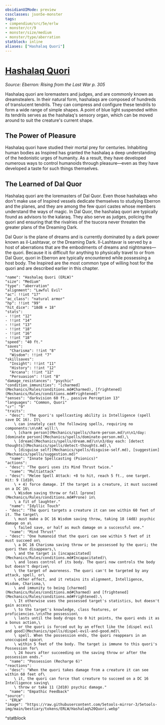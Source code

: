 ```yaml
---
obsidianUIMode: preview
cssclasses: json5e-monster
tags:
- compendium/src/5e/erlw
- monster/cr/9
- monster/size/medium
- monster/type/aberration
statblock: inline
aliases: ["Hashalaq Quori"]
---
```

# [Hashalaq Quori](Mechanics\bestiary\aberration/hashalaq-quori-erlw.md)
*Source: Eberron: Rising from the Last War p. 305*  

Hashalaq quori are loremasters and judges, and are commonly known as dreamstealers. In their natural form, hashalaqs are composed of hundreds of translucent tendrils. They can compress and configure these tendrils to form a wide range of simple shapes. A point of blue light suspended within its tendrils serves as the hashalaq's sensory organ, which can be moved around to suit the creature's current shape.

## The Power of Pleasure

Hashalaq quori have studied their mortal prey for centuries. Inhabiting human bodies as Inspired has granted the hashalaq a deep understanding of the hedonistic urges of humanity. As a result, they have developed numerous ways to control humanoids through pleasure—even as they have developed a taste for such things themselves.

## The Learned of Dal Quor

Hashalaq quori are the loremasters of Dal Quor. Even those hashalaqs who don't make use of Inspired vessels dedicate themselves to studying Eberron and the planes, and they are among the few quori castes whose members understand the ways of magic. In Dal Quor, the hashalaq quori are typically found as advisors to the kalaraq. They also serve as judges, policing the quori and ensuring that the rivalries of the tsucora never threaten the greater plans of the Dreaming Dark.

Dal Quor is the plane of dreams and is currently dominated by a dark power known as il-Lashtavar, or the Dreaming Dark. Il-Lashtavar is served by a host of aberrations that are the embodiments of dreams and nightmares—the quori. Because it is difficult for anything to physically travel to or from Dal Quor, quori in Eberron are typically encountered while possessing a host body. The Inspired are the most common type of willing host for the quori and are described earlier in this chapter.

```statblock
"name": "Hashalaq Quori (ERLW)"
"size": "Medium"
"type": "aberration"
"alignment": "Lawful Evil"
"ac": !!int "17"
"ac_class": "natural armor"
"hp": !!int "99"
"hit_dice": "18d8 + 18"
"stats":
- !!int "12"
- !!int "14"
- !!int "13"
- !!int "18"
- !!int "16"
- !!int "18"
"speed": "40 ft."
"saves":
  "Charisma": !!int "8"
  "Wisdom": !!int "7"
"skillsaves":
  "Insight": !!int "11"
  "History": !!int "12"
  "Arcana": !!int "12"
  "Persuasion": !!int "8"
"damage_resistances": "psychic"
"condition_immunities": "[charmed](Mechanics/Rules/conditions.md#Charmed), [frightened](Mechanics/Rules/conditions.md#Frightened)"
"senses": "darkvision 60 ft., passive Perception 13"
"languages": "Common, Quori"
"cr": "9"
"traits":
- "desc": "The quori's spellcasting ability is Intelligence (spell save DC 16). It\
    \ can innately cast the following spells, requiring no components:\n\nAt will:\
    \ [charm person](Mechanics/spells/charm-person.md)\n\n1/day: [dominate person](Mechanics/spells/dominate-person.md),\
    \ [dream](Mechanics/spells/dream.md)\n\n3/day each: [detect thoughts](Mechanics/spells/detect-thoughts.md),\
    \ [disguise self](Mechanics/spells/disguise-self.md), [suggestion](Mechanics/spells/suggestion.md)"
  "name": "Innate Spellcasting (Psionics)"
"actions":
- "desc": "The quori uses its Mind Thrust twice."
  "name": "Multiattack"
- "desc": "Melee Spell Attack: +8 to hit, reach 5 ft., one target. Hit: 9 (1d10\
    \ + 4) force damage. If the target is a creature, it must succeed on a DC 16\
    \ Wisdom saving throw or fall [prone](Mechanics/Rules/conditions.md#Prone) in\
    \ a fit of laughter."
  "name": "Idyllic Touch"
- "desc": "The quori targets a creature it can see within 60 feet of it. The target\
    \ must make a DC 16 Wisdom saving throw, taking 18 (4d8) psychic damage on a\
    \ failed save, or half as much damage on a successful one."
  "name": "Mind Thrust"
- "desc": "One humanoid that the quori can see within 5 feet of it must succeed on\
    \ a DC 16 Charisma saving throw or be possessed by the quori; the quori then disappears,\
    \ and the target is [incapacitated](Mechanics/Rules/conditions.md#Incapacitated)\
    \ and loses control of its body. The quori now controls the body but doesn't deprive\
    \ the target of awareness. The quori can't be targeted by any attack, spell, or\
    \ other effect, and it retains its alignment, Intelligence, Wisdom, Charisma,\
    \ and immunity to being [charmed](Mechanics/Rules/conditions.md#Charmed) and [frightened](Mechanics/Rules/conditions.md#Frightened).\
    \ It otherwise uses the possessed target's statistics, but doesn't gain access\
    \ to the target's knowledge, class features, or proficiencies.\n\nThe possession\
    \ lasts until the body drops to 0 hit points, the quori ends it as a bonus action,\
    \ or the quori is forced out by an effect like the [dispel evil and good](Mechanics/spells/dispel-evil-and-good.md)\
    \ spell. When the possession ends, the quori reappears in an unoccupied space\
    \ within 5 feet of the body. The target is immune to this quori's Possession for\
    \ 24 hours after succeeding on the saving throw or after the possession ends."
  "name": "Possession (Recharge 6)"
"reactions":
- "desc": "When the quori takes damage from a creature it can see within 60 feet of\
    \ it, the quori can force that creature to succeed on a DC 16 Intelligence saving\
    \ throw or take 11 (2d10) psychic damage."
  "name": "Empathic Feedback"
"source":
- "ERLW"
"image": "https://raw.githubusercontent.com/5etools-mirror-3/5etools-img/main/bestiary/tokens/ERLW/Hashalaq%20Quori.webp"
```
^statblock